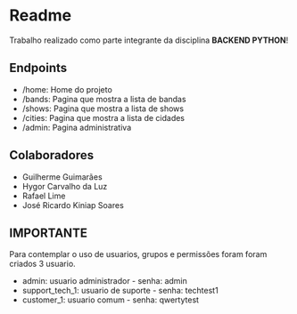 # Readme

Trabalho realizado como parte integrante da disciplina **BACKEND PYTHON**!

## Endpoints
- /home: Home do projeto
- /bands: Pagina que mostra a lista de bandas
- /shows: Pagina que mostra a lista de shows
- /cities: Pagina que mostra a lista de cidades
- /admin: Pagina administrativa

## Colaboradores
- Guilherme Guimarães
- Hygor Carvalho da Luz
- Rafael Lime
- José Ricardo Kiniap Soares 


## IMPORTANTE

Para contemplar o uso de usuarios, grupos e permissões foram foram criados 3 usuario.
- admin: usuario administrador - senha: admin
- support_tech_1: usuario de suporte - senha: techtest1
- customer_1: usuario comum - senha: qwertytest

